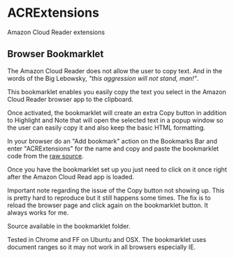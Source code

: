 # ACRExtensions

Amazon Cloud Reader extensions

## Browser Bookmarklet

The Amazon Cloud Reader does not allow the user to copy text. And in the words of the Big Lebowsky, _"this aggression will not stand, man!"_.

This bookmarklet enables you easily copy the text you select in the Amazon Cloud Reader browser app to the clipboard.

Once activated, the bookmarklet will create an extra Copy button in addition to Highlight and Note that will open the selected text in a popup window so the user can easily copy it and also keep the basic HTML formatting.

In your browser do an "Add bookmark" action on the Bookmarks Bar and enter "ACRExtensions" for the name and copy and paste the bookmarklet code from the [raw source](https://raw.github.com/binarycrafts/ACRExtensions/master/bookmarklet/bookmarklet.js).

Once you have the bookmarklet set up you just need to click on it once right after the Amazon Cloud Read app is loaded.

Important note regarding the issue of the Copy button not showing up. This is pretty hard to reproduce but it still happens some times. The fix is to reload the browser page and click again on the bookmarklet button. It always works for me.

Source available in the bookmarklet folder.

Tested in Chrome and FF on Ubuntu and OSX. The bookmarklet uses document ranges so it may not work in all browsers especially IE.

